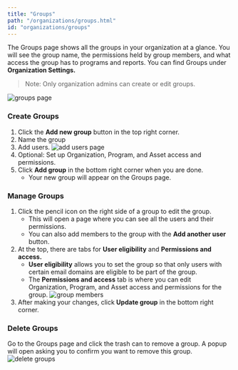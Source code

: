 ```yaml
---
title: "Groups"
path: "/organizations/groups.html"
id: "organizations/groups"
---
```


The Groups page shows all the groups in your organization at a glance. You will see the group name, the permissions held by group members, and what access the group has to programs and reports. You can find Groups under **Organization Settings.**

>Note: Only organization admins can create or edit groups.

![groups page](/images/groups-3.png)

### Create Groups
1. Click the **Add new group** button in the top right corner. 
2. Name the group
3. Add users. 
![add users page](/images/groups-2.png)
4. Optional: Set up Organization, Program, and Asset access and permissions.
5. Click **Add group** in the bottom right corner when you are done.
    * Your new group will appear on the Groups page. 

### Manage Groups
1. Click the pencil icon on the right side of a group to edit the group. 
    * This will open a page where you can see all the users and their permissions. 
    * You can also add members to the group with the **Add another user** button.
2. At the top, there are tabs for **User eligibility** and **Permissions and access.**
    * **User eligibility** allows you to set the group so that only users with certain email domains are eligible to be part of the group.
    * The **Permissions and access** tab is where you can edit Organization, Program, and Asset access and permissions for the group.
    ![group members](/images/groups-1.png)
3. After making your changes, click **Update group** in the bottom right corner. 

### Delete Groups
Go to the Groups page and click the trash can to remove a group. A popup will open asking you to confirm you want to remove this group. 
![delete groups](/images/groups-4.png)